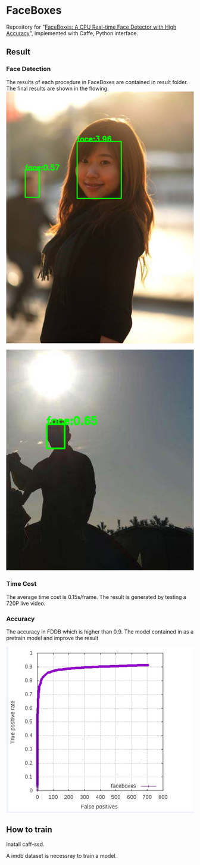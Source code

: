 # FaceBoxes

Repository for "[FaceBoxes: A CPU Real-time Face Detector with High Accuracy](http://cn.arxiv.org/abs/1708.05234)", implemented with Caffe, Python interface. 
## Result

### Face Detection
The results of each procedure in FaceBoxes are contained in result folder. The final results are shown in the flowing. 
![2](images/1.png)

![2](images/2.png)


### Time Cost
The average time cost is 0.15s/frame. The result is generated by testing a 720P live video.

### Accuracy

The accuracy in FDDB which is higher than 0.9. The model contained in  as a pretrain model and improve the result

![7682A80943907539316AF0E1E11F2079](images/7682A80943907539316AF0E1E11F2079.jpg)

## How to train

Inatall caff-ssd.

A imdb dataset is necessray to train a model. 

